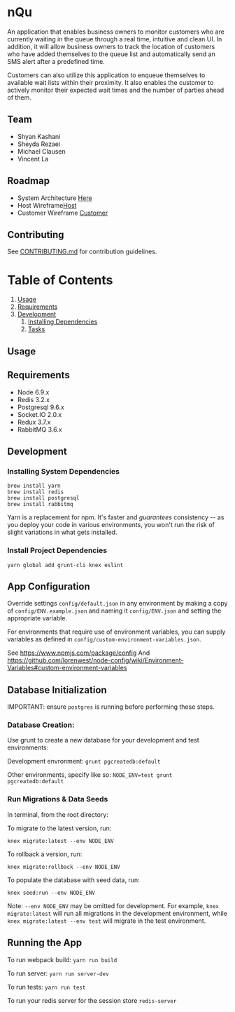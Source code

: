 # nQu

An application that enables business owners to monitor customers who are currently waiting in the queue through a real time, intuitive and clean UI.  In addition, it will allow business owners to track the location of customers who have added themselves to the queue list and automatically send an SMS alert after a predefined time.

Customers can also utilize this application to enqueue themselves to available wait lists within their proximity. It also enables the customer to actively monitor their expected wait times and the number of parties ahead of them.

## Team

- Shyan Kashani
- Sheyda Rezaei
- Michael Clausen
- Vincent La

## Roadmap

- System Architecture [Here](https://drive.google.com/open?id=0B2MVZ2bkuc1oMDljVm5VdXlQTzg)
- Host Wireframe[Host](https://drive.google.com/open?id=0B2MVZ2bkuc1ocFVSajlpV01WSDg)
- Customer Wireframe [Customer](https://drive.google.com/open?id=0B2MVZ2bkuc1oQnRkbFFuS3FHTk0)

## Contributing

See [CONTRIBUTING.md](CONTRIBUTING.md) for contribution guidelines.

# Table of Contents

1. [Usage](#Usage)
1. [Requirements](#requirements)
1. [Development](#development)
    1. [Installing Dependencies](#installing-dependencies)
    1. [Tasks](#tasks)

## Usage

## Requirements

- Node 6.9.x
- Redis 3.2.x
- Postgresql 9.6.x
- Socket.IO 2.0.x
- Redux 3.7.x
- RabbitMQ 3.6.x

## Development

### Installing System Dependencies

```
brew install yarn
brew install redis
brew install postgresql
brew install rabbitmq
```

Yarn is a replacement for npm. It's faster and *guarantees* consistency -- as you deploy your code in various environments, you won't run the risk of slight variations in what gets installed.

### Install Project Dependencies

```
yarn global add grunt-cli knex eslint
```

## App Configuration

Override settings `config/default.json` in any environment by making a copy of `config/ENV.example.json` and naming it `config/ENV.json` and setting the appropriate variable. 

For environments that require use of environment variables, you can supply variables as defined in `config/custom-environment-variables.json`.

See https://www.npmjs.com/package/config
And https://github.com/lorenwest/node-config/wiki/Environment-Variables#custom-environment-variables

## Database Initialization

IMPORTANT: ensure `postgres` is running before performing these steps.

### Database Creation:

Use grunt to create a new database for your development and test environments:

Development envronment: `grunt pgcreatedb:default`

Other environments, specify like so: `NODE_ENV=test grunt pgcreatedb:default`

### Run Migrations & Data Seeds

In terminal, from the root directory:

To migrate to the latest version, run:

`knex migrate:latest --env NODE_ENV`

To rollback a version, run:

`knex migrate:rollback --env NODE_ENV`

To populate the database with seed data, run:

`knex seed:run --env NODE_ENV`

Note: `--env NODE_ENV` may be omitted for development. For example, `knex migrate:latest` will run all migrations in the development environment, while `knex migrate:latest --env test` will migrate in the test environment.

## Running the App

To run webpack build: `yarn run build`

To run server: `yarn run server-dev`

To run tests: `yarn run test`

To run your redis server for the session store `redis-server`

